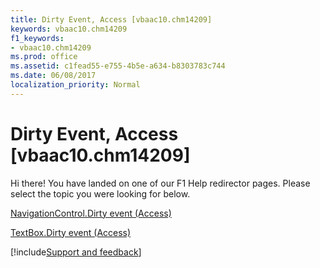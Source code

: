 ```yaml
---
title: Dirty Event, Access [vbaac10.chm14209]
keywords: vbaac10.chm14209
f1_keywords:
- vbaac10.chm14209
ms.prod: office
ms.assetid: c1fead55-e755-4b5e-a634-b8303783c744
ms.date: 06/08/2017
localization_priority: Normal
---
```



# Dirty Event, Access [vbaac10.chm14209]

Hi there! You have landed on one of our F1 Help redirector pages. Please select the topic you were looking for below.

[NavigationControl.Dirty event (Access)](http://msdn.microsoft.com/library/6125891b-c0cf-0b0e-0678-146404b2ed31%28Office.15%29.aspx)

[TextBox.Dirty event (Access)](http://msdn.microsoft.com/library/d6073892-7618-8e23-1fb1-795d3c76c2b6%28Office.15%29.aspx)

[!include[Support and feedback](~/includes/feedback-boilerplate.md)]